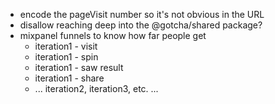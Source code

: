 - encode the pageVisit number so it's not obvious in the URL
- disallow reaching deep into the @gotcha/shared package?
- mixpanel funnels to know how far people get
    - iteration1 - visit
    - iteration1 - spin
    - iteration1 - saw result
    - iteration1 - share
    - ... iteration2, iteration3, etc. ...
